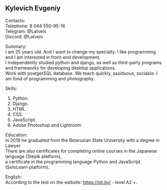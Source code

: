 Kylevich Evgeniy
---
Contacts:  
Telephone: 8 044 550-95-16  
Telegram: @Latvels  
Discord: @Latvels  


Summary:  
I am 25 years old. And I want to change my specialty. I like programming and I am interested in front-end development.  
I independently studied python and django, as well as third-party programs and frameworks for developing desktop applications.  
Work with postgerSQL database. 
We teach quickly, assiduous, sociable. I am fond of programming and photography.

Skills:  
1. Python.
2. Django.
3. HTML
4. CSS.
5. JavaScript.
6. Adobe Photoshop and Lightroom

Education:  
In 2019 he graduated from the Belarusian State University with a degree in Lawyer.  
There are also certificates for completing online courses in the Japanese language (Stepik platform),  
a certificate in the programming language Python and JavaScript (SoloLearn platform).

English:  
According to the test on the website: https://str.by/ - level A2 +.
